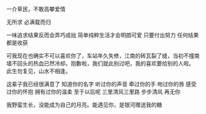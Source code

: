 一介草民，不敢高攀爱情

无所求 必满载而归

一味追求结果反而会弄巧成拙 简单纯粹生活才会明朗可爱 只要付出努力 任何结果都是收获

可我现在也确实不可以喜欢你了，车站年久失修，江南的砖瓦裂了缝，当初不撞南墙不回头的热血已然冷却。抱歉啦，我们就此别过吧，我的喜欢要给别的人啦。 此生勿复见，山水不相逢。

这辈子我已经很满意了 知道你的名字 听过你的声音 牵过你的手 吻过你的唇 感受过你的怀抱 拥有过你的温柔 至于以后呢 三里清风三里路 步步清风 再无你

我野蛮生长，没能成为自己的月亮。能遇见你，是银河赠送我的糖